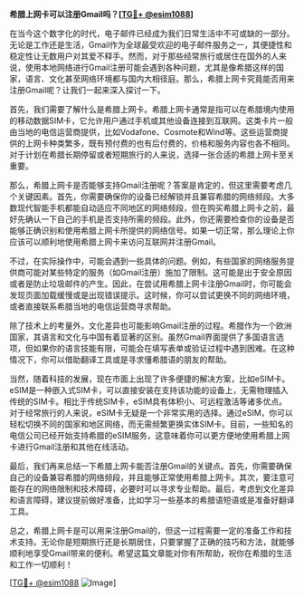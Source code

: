 **希腊上网卡可以注册Gmail吗？[[TG💪+ @esim1088](https://t.me/s/esim1088)]**

在当今这个数字化的时代，电子邮件已经成为我们日常生活中不可或缺的一部分。无论是工作还是生活，Gmail作为全球最受欢迎的电子邮件服务之一，其便捷性和稳定性让无数用户对其爱不释手。然而，对于那些经常旅行或居住在国外的人来说，使用本地网络进行Gmail注册可能会遇到各种问题，尤其是像希腊这样的国家，语言、文化甚至网络环境都与国内大相径庭。那么，希腊上网卡究竟能否用来注册Gmail呢？让我们一起来深入探讨一下。

首先，我们需要了解什么是希腊上网卡。希腊上网卡通常是指可以在希腊境内使用的移动数据SIM卡，它允许用户通过手机或其他设备连接到互联网。这类卡片一般由当地的电信运营商提供，比如Vodafone、Cosmote和Wind等。这些运营商提供的上网卡种类繁多，既有预付费的也有后付费的，价格和服务内容也各不相同。对于计划在希腊长期停留或者短期旅行的人来说，选择一张合适的希腊上网卡至关重要。

那么，希腊上网卡是否能够支持Gmail注册呢？答案是肯定的，但这里需要考虑几个关键因素。首先，你需要确保你的设备已经解锁并且兼容希腊的网络频段。大多数现代智能手机都能自动适应不同地区的网络频段，但在购买希腊上网卡之前，最好先确认一下自己的手机是否支持所需的频段。此外，你还需要检查你的设备是否能够正确识别和使用希腊上网卡所提供的网络信号。如果一切正常，那么理论上你应该可以顺利地使用希腊上网卡来访问互联网并注册Gmail。

不过，在实际操作中，可能会遇到一些具体的问题。例如，有些国家的网络服务提供商可能对某些特定的服务（如Gmail注册）施加了限制。这可能是出于安全原因或者是防止垃圾邮件的产生。因此，在尝试用希腊上网卡注册Gmail时，你可能会发现页面加载缓慢或是出现错误提示。这时候，你可以尝试更换不同的网络环境，或者直接联系希腊当地的电信运营商寻求帮助。

除了技术上的考量外，文化差异也可能影响Gmail注册的过程。希腊作为一个欧洲国家，其语言和文化与中国有着显著的区别。虽然Gmail界面提供了多国语言选项，但如果你的语言技能有限，可能会在填写表单或验证过程中遇到困难。在这种情况下，你可以借助翻译工具或是寻求懂希腊语的朋友的帮助。

当然，随着科技的发展，现在市面上出现了许多便捷的解决方案，比如eSIM卡。eSIM是一种嵌入式SIM卡，可以直接安装在支持该功能的设备上，无需物理插入传统的SIM卡。相比于传统SIM卡，eSIM具有体积小、可远程激活等诸多优点。对于经常旅行的人来说，eSIM卡无疑是一个非常实用的选择。通过eSIM，你可以轻松切换不同的国家和地区网络，而无需频繁更换实体SIM卡。目前，一些知名的电信公司已经开始支持希腊的eSIM服务，这意味着你可以更方便地使用希腊上网卡进行Gmail注册和其他在线活动。

最后，我们再来总结一下希腊上网卡能否注册Gmail的关键点。首先，你需要确保自己的设备兼容希腊的网络频段，并且能够正常使用希腊上网卡。其次，要注意可能存在的网络限制和技术障碍，必要时可以寻求专业帮助。最后，考虑到文化差异和语言障碍，建议提前做好准备，比如学习一些基本的希腊语短语或是准备好翻译工具。

总之，希腊上网卡是可以用来注册Gmail的，但这一过程需要一定的准备工作和技术支持。无论你是短期旅行还是长期居住，只要掌握了正确的技巧和方法，就能够顺利地享受Gmail带来的便利。希望这篇文章能对你有所帮助，祝你在希腊的生活和工作一切顺利！

[[TG💪+ @esim1088](https://t.me/s/esim1088) ![Image](https://i.postimg.cc/4NQfJmqS/Snipaste-2025-05-13-00-14-12.png)]